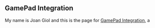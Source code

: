 ## GamePad Integration

My name is Joan Giol and this is the page for [GamePad Integration](https://github.com/GHOSTVCL/ghostvcl.github.io),  a
